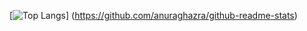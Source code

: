 [![Top Langs](https://github-readme-stats.vercel.app/api/top-langs/?username={tkeita1024}&layout=compact)]
(https://github.com/anuraghazra/github-readme-stats)
